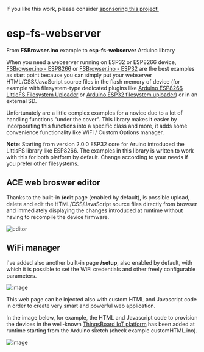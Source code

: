 If you like this work, please consider [sponsoring this project!](https://paypal.me/cotesta)


# esp-fs-webserver
From **FSBrowser.ino** example to **esp-fs-webserver** Arduino library

When you need a webserver running on ESP32 or ESP8266 device, [FSBrowser.ino - ESP8266](https://github.com/esp8266/Arduino/tree/master/libraries/ESP8266WebServer/examples/FSBrowser) or [FSBrowser.ino - ESP32](https://github.com/espressif/arduino-esp32/tree/master/libraries/WebServer/examples/FSBrowser) are the best examples as start point because you can simply put your webserver HTML/CSS/JavaScript source files in the flash memory of device (for example with filesystem-type dedicated plugins like [Arduino ESP8266 LittleFS Filesystem Uploader](https://github.com/earlephilhower/arduino-esp8266littlefs-plugin) or [Arduino ESP32 filesystem uploader](https://github.com/lorol/arduino-esp32fs-plugin)) or in an external SD.

Unfortunately are a little complex examples for a novice due to a lot of handling functions "under the cover". 
This library makes it easier by incorporating this functions into a specific class and more, it adds some convenience functionality like WiFi / Custom Options manager.

**Note**:
Starting from version 2.0.0 ESP32 core for Aruino introduced the LittlsFS library like ESP8266. The examples in this library is written to work with this for both platform by default. Change according to your needs if you prefer other filesystems.

## ACE web broswer editor
Thanks to the built-in **/edit** page (enabled by default), is possible upload, delete and edit the HTML/CSS/JavaScript source files directly from browser and immediately displaying the changes introduced at runtime without having to recompile the device firmware.

![editor](https://user-images.githubusercontent.com/27758688/122570105-b6a01080-d04b-11eb-832c-f60c0a886efd.png)



## WiFi manager
I've added also another built-in page **/setup**, also enabled by default, with which it is possible to set the WiFi credentials and other freely configurable parameters.

![image](https://user-images.githubusercontent.com/27758688/218732999-e22fe092-cbc9-40d6-a34b-38282fbd60e2.png)

This web page can be injected also with custom HTML and Javascript code in order to create very smart and powerful web application.

In the image below, for example, the HTML and Javascript code to provision the devices in the well-known [ThingsBoard IoT platform](https://thingsboard.io/) has been added at runtime starting from the Arduino sketch (check example customHTML.ino).

![image](https://user-images.githubusercontent.com/27758688/218733394-9cd7af3e-257e-4798-98b0-b8d426e07848.png)



